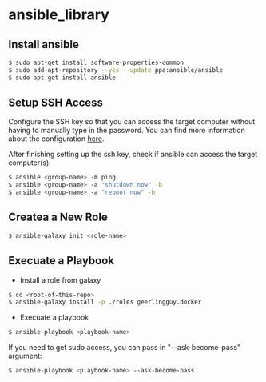 # ansible_library

## Install ansible

```bash
$ sudo apt-get install software-properties-common
$ sudo add-apt-repository --yes --update ppa:ansible/ansible
$ sudo apt-get install ansible
```

## Setup SSH Access

Configure the SSH key so that you can access the target computer without having to manually type in the password. You can find more information about the configuration [here](https://note.rdu.im/tech-notes/system/linux/ssh).

After finishing setting up the ssh key, check if ansible can access the target computer(s): 

```bash
$ ansible <group-name> -m ping
$ ansible <group-name> -a "shutdown now" -b
$ ansible <group-name> -a "reboot now" -b
```

## Createa a New Role

```bash
$ ansible-galaxy init <role-name>
```

## Execuate a Playbook

* Install a role from galaxy

```bash
$ cd <root-of-this-repo>
$ ansible-galaxy install -p ./roles geerlingguy.docker
```

* Execuate a playbook

```bash
$ ansible-playbook <playbook-name>
```

If you need to get sudo access, you can pass in "--ask-become-pass" argument:

```bash
$ ansible-playbook <playbook-name> --ask-become-pass
```
